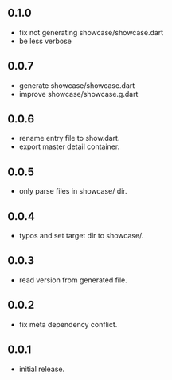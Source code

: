 ## 0.1.0
  - fix not generating showcase/showcase.dart
  - be less verbose

## 0.0.7
  - generate showcase/showcase.dart
  - improve showcase/showcase.g.dart

## 0.0.6
  - rename entry file to show.dart.
  - export master detail container.

## 0.0.5
  -  only parse files in showcase/ dir.

## 0.0.4
  - typos and set target dir to showcase/.

## 0.0.3
  - read version from generated file.

## 0.0.2
  - fix meta dependency conflict.

## 0.0.1
  - initial release.
